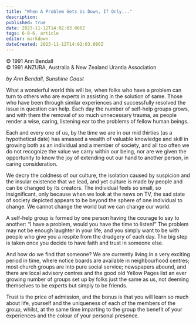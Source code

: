 ```yaml
---
title: "When A Problem Gets Us Down, If Only..."
description: 
published: true
date: 2023-11-12T14:02:03.086Z
tags: 6-0-6, article
editor: markdown
dateCreated: 2023-11-12T14:02:03.086Z
---
```


<p class="v-card v-sheet theme--light gray lighten-3 px-2 py-1">© 1991 Ann Bendall<br>© 1991 ANZURA, Australia & New Zealand Urantia Association</p>

_by Ann Bendall, Sunshine Coast_

What a wonderful world this will be, when folks who have a problem can turn to others who are experts in assisting in the solution of same. Those who have been through similar experiences and successfully resolved the issue in question can help. Each day the number of self-help groups grows, and with them the removal of so much unnecessary trauma, as people render a wise, caring, listening ear to the problems of fellow human beings.

Each and every one of us, by the time we are in our mid thirties (as a hypothetical date) has amassed a wealth of valuable knowledge and skill in growing both as an individual and a member of society, and all too often we do not recognize the value we carry within our being, nor are we given the opportunity to know the joy of extending out our hand to another person, in caring consideration.

We decry the coldness of our culture, the isolation caused by suspicion and the insular existence that we lead, and yet culture is made by people and can be changed by its creators. The individual feels so small, so insignificant, only because when we look at the news on TV, the sad state of society depicted appears to be beyond the sphere of one individual to change. We cannot change the world but we can change our world.

A self-help group is formed by one person having the courage to say to another: “I have a problem, would you have the time to listen!” The problem may not be enough laughter in your life, and you simply want to be with people who give you a respite from the drudgery of each day. The big step is taken once you decide to have faith and trust in someone else.

And how do we find that someone? We are currently living in a very exciting period in time, where notice boards are available in neighbourhood centres; most church groups are into pure social service; newspapers abound, and there are local advisory centres and the good old Yellow Pages list an ever growing number of groups set up by folks just the same as us, not deeming themselves to be experts but simply to be friends.

Trust is the price of admission, and the bonus is that you will learn so much about life, yourself and the uniqueness of each of the members of the group, whilst, at the same time imparting to the group the benefit of your experiences and the colour of your personal presence.